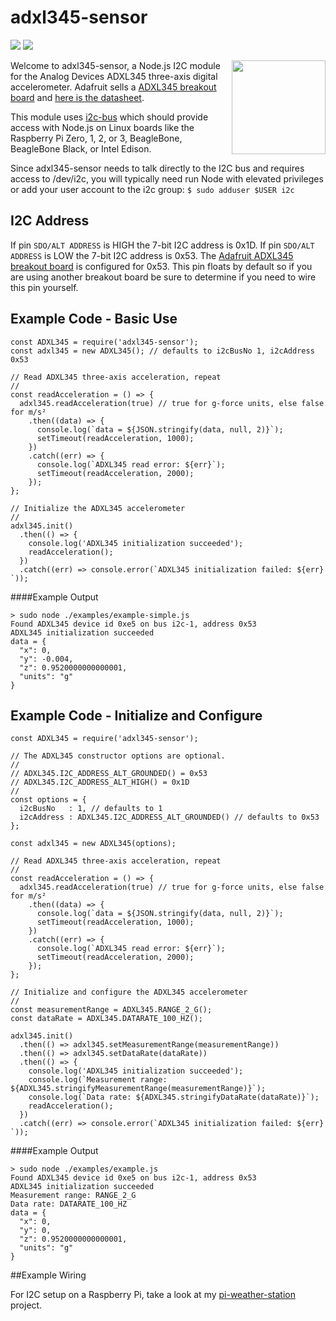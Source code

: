 # adxl345-sensor
[<img src="https://img.shields.io/badge/Node.js-4.x%20through%207.x-brightgreen.svg">](https://nodejs.org) [<img src="https://img.shields.io/npm/v/adxl345-sensor.svg">](https://www.npmjs.com/package/adxl345-sensor)

[<img src="https://cdn-shop.adafruit.com/970x728/1231-00.jpg" width="150" align="right">](https://www.adafruit.com/product/1231)

Welcome to adxl345-sensor, a Node.js I2C module for the Analog Devices ADXL345 three-axis digital accelerometer. Adafruit sells a [ADXL345 breakout board](https://www.adafruit.com/product/1231) and [here is the datasheet](http://www.analog.com/static/imported-files/data_sheets/ADXL345.pdf).

This module uses [i2c-bus](https://github.com/fivdi/i2c-bus) which should provide access with Node.js on Linux boards like the Raspberry Pi Zero, 1, 2, or 3, BeagleBone, BeagleBone Black, or Intel Edison.

Since adxl345-sensor needs to talk directly to the I2C bus and requires access to /dev/i2c, you will typically need run Node with elevated privileges or add your user account to the i2c group: ```$ sudo adduser $USER i2c```

## I2C Address

If pin ```SDO/ALT ADDRESS``` is HIGH the 7-bit I2C address is 0x1D. If pin ```SDO/ALT ADDRESS``` is LOW the 7-bit I2C address is 0x53. The [Adafruit ADXL345 breakout board](https://www.adafruit.com/product/1231) is configured for 0x53. This pin floats by default so if you are using another breakout board be sure to determine if you need to wire this pin yourself.

## Example Code - Basic Use

```
const ADXL345 = require('adxl345-sensor');
const adxl345 = new ADXL345(); // defaults to i2cBusNo 1, i2cAddress 0x53

// Read ADXL345 three-axis acceleration, repeat
//
const readAcceleration = () => {
  adxl345.readAcceleration(true) // true for g-force units, else false for m/s²
    .then((data) => { 
      console.log(`data = ${JSON.stringify(data, null, 2)}`);
      setTimeout(readAcceleration, 1000);
    })
    .catch((err) => {
      console.log(`ADXL345 read error: ${err}`);
      setTimeout(readAcceleration, 2000);
    });
};

// Initialize the ADXL345 accelerometer
//
adxl345.init()
  .then(() => {
    console.log('ADXL345 initialization succeeded');
    readAcceleration();
  })
  .catch((err) => console.error(`ADXL345 initialization failed: ${err} `));
```

####Example Output

```
> sudo node ./examples/example-simple.js
Found ADXL345 device id 0xe5 on bus i2c-1, address 0x53
ADXL345 initialization succeeded
data = {
  "x": 0,
  "y": -0.004,
  "z": 0.9520000000000001,
  "units": "g"
}
```

## Example Code - Initialize and Configure

```
const ADXL345 = require('adxl345-sensor');

// The ADXL345 constructor options are optional.
//
// ADXL345.I2C_ADDRESS_ALT_GROUNDED() = 0x53
// ADXL345.I2C_ADDRESS_ALT_HIGH() = 0x1D
//
const options = {
  i2cBusNo   : 1, // defaults to 1
  i2cAddress : ADXL345.I2C_ADDRESS_ALT_GROUNDED() // defaults to 0x53
};

const adxl345 = new ADXL345(options);

// Read ADXL345 three-axis acceleration, repeat
//
const readAcceleration = () => {
  adxl345.readAcceleration(true) // true for g-force units, else false for m/s²
    .then((data) => { 
      console.log(`data = ${JSON.stringify(data, null, 2)}`);
      setTimeout(readAcceleration, 1000);
    })
    .catch((err) => {
      console.log(`ADXL345 read error: ${err}`);
      setTimeout(readAcceleration, 2000);
    });
};

// Initialize and configure the ADXL345 accelerometer
//
const measurementRange = ADXL345.RANGE_2_G();
const dataRate = ADXL345.DATARATE_100_HZ();

adxl345.init()
  .then(() => adxl345.setMeasurementRange(measurementRange))
  .then(() => adxl345.setDataRate(dataRate))
  .then(() => {
    console.log('ADXL345 initialization succeeded');
    console.log(`Measurement range: ${ADXL345.stringifyMeasurementRange(measurementRange)}`);
    console.log(`Data rate: ${ADXL345.stringifyDataRate(dataRate)}`);
    readAcceleration();
  })
  .catch((err) => console.error(`ADXL345 initialization failed: ${err} `));
```

####Example Output

```
> sudo node ./examples/example.js
Found ADXL345 device id 0xe5 on bus i2c-1, address 0x53
ADXL345 initialization succeeded
Measurement range: RANGE_2_G
Data rate: DATARATE_100_HZ
data = {
  "x": 0,
  "y": 0,
  "z": 0.9520000000000001,
  "units": "g"
}
```

##Example Wiring

For I2C setup on a Raspberry Pi, take a look at my [pi-weather-station](https://github.com/skylarstein/pi-weather-station) project.
